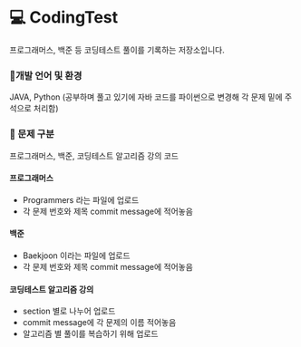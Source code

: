# 💻 CodingTest
프로그래머스, 백준 등 코딩테스트 풀이를 기록하는 저장소입니다.


### 🔸개발 언어 및 환경

JAVA, Python (공부하며 풀고 있기에 자바 코드를 파이썬으로 변경해 각 문제 밑에 주석으로 처리함)

### 🔸 문제 구분

프로그래머스, 백준, 코딩테스트 알고리즘 강의 코드 

#### 프로그래머스
- Programmers 라는 파일에 업로드
- 각 문제 번호와 제목 commit message에 적어놓음

#### 백준
- Baekjoon 이라는 파일에 업로드
- 각 문제 번호와 제목 commit message에 적어놓음

#### 코딩테스트 알고리즘 강의
- section 별로 나누어 업로드
- commit message에 각 문제의 이름 적어놓음
- 알고리즘 별 풀이를 복습하기 위해 업로드

